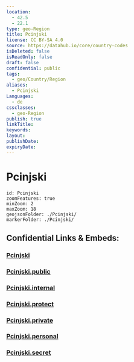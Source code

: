 ```yaml
---
location:
  - 42.5
  - 22.1
type: geo-Region
title: Pcinjski
license: CC BY-SA 4.0
source: https://datahub.io/core/country-codes
isDeleted: false
isReadOnly: false
draft: false
confidential: public
tags:
  - geo/Country/Region
aliases:
  - Pcinjski
Languages:
  - de
cssclasses:
  - geo-Region
publish: true
linkTitle:
keywords:
layout:
publishDate:
expiryDate:
---
```


# Pcinjski

```leaflet
id: Pcinjski
zoomFeatures: true 
minZoom: 2 
maxZoom: 18
geojsonFolder: ./Pcinjski/
markerFolder: ./Pcinjski/
```


## Confidential Links & Embeds: 

### [Pcinjski](/_Standards/Earth/Continent/Europe/Europe~South/Serbia/districts~Serbia/Pcinjski.md) 

### [Pcinjski.public](/_public/Earth/Continent/Europe/Europe~South/Serbia/districts~Serbia/Pcinjski.public.md) 

### [Pcinjski.internal](/_internal/Earth/Continent/Europe/Europe~South/Serbia/districts~Serbia/Pcinjski.internal.md) 

### [Pcinjski.protect](/_protect/Earth/Continent/Europe/Europe~South/Serbia/districts~Serbia/Pcinjski.protect.md) 

### [Pcinjski.private](/_private/Earth/Continent/Europe/Europe~South/Serbia/districts~Serbia/Pcinjski.private.md) 

### [Pcinjski.personal](/_personal/Earth/Continent/Europe/Europe~South/Serbia/districts~Serbia/Pcinjski.personal.md) 

### [Pcinjski.secret](/_secret/Earth/Continent/Europe/Europe~South/Serbia/districts~Serbia/Pcinjski.secret.md)

